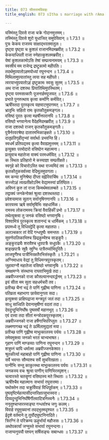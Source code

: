 ```yaml
---
title: 073 सीतारामविवाहः
title_english: 073 sItha s marriage with rAma

---
```

<div class="audioEmbed"  caption="श्रीराम-हरिसीताराममूर्ति-घनपाठिभ्यां वचनम्" src="https://archive.org/download/Ramayana-recitation-Sriram-harisItArAmamUrti-Ghanapaati-v2/Kanda_1/Kanda_1_BK-073-Sita_Rama_Vivahaha.mp3"></div>

यस्मिंस्तु दिवसे राजा चक्रे गोदानमुत्तमम्।  
तस्मिंस्तु दिवसे शूरो युधाजित् समुपेयिवान् ॥ 1.73.1 ॥   
पुत्रः केकय राजस्य साक्षाद्भरतमातुलः।  
दृष्ट्वा पृष्ट्वा च कुशलं राजानमिदमब्रवीत् ॥ 1.73.2 ॥   
केकयाधिपती राजा स्नेहात्कुशलमब्रवीत्।  
येषां कुशलकामोऽसि तेषां सम्प्रत्यनामयम् ॥ 1.73.3 ॥   
स्वस्रीयं मम राजेन्द्र द्रष्टुकामो महीपतिः।  
तदर्थमुपयातोऽहमयोध्यां रघुनन्दन ॥ 1.73.4 ॥   
मिथिलामुपयातांस्तु त्वया सह महीपते।  
त्वरयाभ्युपयातोऽहं द्रष्टुकामः स्वसुः सुतम् ॥ 1.73.5 ॥   
अथ राजा दशरथः प्रियातिथिमुपस्थितम्।  
दृष्ट्वा परमसत्कारैः पूजनार्हमपूजयत् ॥ 1.73.6 ॥   
प्रभाते पुनरुत्थाय कृत्वा कर्माणि कर्मवित्।  
ऋषींस्तदा पुरस्कृत्य यज्ञवाटमुपागमत् ॥ 1.73.7 ॥   
भ्रातृभिः सहितो रामः कृतकौतुकमङ्गलः।  
वसिष्ठं पुरतः कृत्वा महर्षीनपरानपि ॥ 1.73.8 ॥   
वसिष्ठो भगवानेत्य वैदेहमिदमब्रवीत् ॥ 1.73.9 ॥   
राजा दशरथो राजन् कृतकौतुकमङ्गलैः।  
पुत्रैर्नरवरश्रेष्ठ दातारमभिकाङ्क्षते ॥ 1.73.10 ॥   
दातृप्रतिगृहीतृभ्यां सर्वार्थाः प्रभवन्ति हि।  
स्वधर्मं प्रतिपद्यस्व कृत्वा वैवाह्यमुत्तमम् ॥ 1.73.11 ॥   
इत्युक्तः परमोदारो वसिष्ठेन महात्मना।  
प्रत्युवाच महातेजा वाक्यं परमधर्मवित् ॥ 1.73.12 ॥   
कः स्थितः प्रतिहारो मे कस्याज्ञा सम्प्रतीक्षते।  
स्वगृहे को विचारोऽस्ति यथा राज्यमिदं तव ॥ 1.73.13 ॥   
कृतकौतुकसर्वस्वा वेदिमूलमुपागताः।  
मम कन्या मुनिश्रेष्ठ दीप्ता वह्नेरिवार्चिषः ॥ 1.73.14 ॥   
सज्जोऽहं त्वत्प्रतीक्षोऽस्मि वेद्यामस्यां प्रतिष्ठितः।  
अविघ्नं कुरु तां राजा किमर्थमवलम्बते ॥ 1.73.15 ॥   
तद्वाक्यं जनकेनोक्तं श्रुत्वा दशरथस्तदा।  
प्रवेशयामास सुतान् सर्वानृषिगणानपि ॥ 1.73.16 ॥   
कारयस्व ऋषे सर्वामृषिभिः सहधार्मिक।  
रामस्य लोकरामस्य क्रियां वैवाहिकीं प्रभो ॥ 1.73.17 ॥   
तथेत्युक्त्वा तु जनकं वसिष्ठो भगवानृषिः।  
विश्वामित्रं पुरस्कृत्य शतानन्दं च धार्मिकम् ॥ 1.73.18 ॥   
प्रपामध्ये तु विधिवद्वेदिं कृत्वा महातपाः।  
अलञ्चकार तां वेदिं गन्धपुष्पैः समन्ततः ॥ 1.73.19 ॥   
सुवर्णपालिकाभिश्च छिद्रकुम्भैश्च साङ्कुरैः।  
अङ्कुराढ्यैः शरावैश्च धूपपात्रैः सधूपकैः ॥ 1.73.20 ॥   
शङ्खपात्रैः स्रुवैः स्रुग्भिः पात्रैरर्घ्याभिपूरितैः।  
लाजपूर्णेश्च पात्रीभिरक्षतैरभिसंस्कृतैः ॥ 1.73.21 ॥   
अग्निमाधाय वेद्यां तु विधिमन्त्रपुरस्कृतम्।  
जुहावाग्नौ महातेजा वसिष्ठो भगवानृषिः ॥ 1.73.22 ॥   
समक्षमग्नेः संस्थाप्य राघवाभिमुखे तदा।  
अब्रवीज्जनको राजा कौसल्यानन्दवर्द्धनम् ॥ 1.73.23 ॥   
इयं सीता मम सुता सहधर्मचरी तव।  
प्रतीच्छ चैनां भद्रं ते पाणिं गृह्णीष्व पाणिना ॥ 1.73.24 ॥   
पतिव्रता महाभागा छायेवानुगता सदा।  
इत्युक्त्वा प्राक्षिपद्राजा मन्त्रपूतं जलं तदा ॥ 1.73.25 ॥   
साधु साध्विति देवानामृषीणां वदतां तदा।  
देवदुन्दुभिनिर्घोषः पुष्पवर्षो महानभूत् ॥ 1.73.26 ॥   
एवं दत्त्वा तदा सीतां मन्त्रोदकपुरस्कृताम्।  
अब्रवीज्जनको राजा हर्षेणाभिपरिप्लुतः ॥ 1.73.27 ॥   
लक्ष्मणागच्छ भद्रं ते ऊर्मिलामुद्यतां मया।  
प्रतीच्छ पाणिं गृह्णीष्व माभूत्कालस्य पर्ययः ॥ 1.73.28 ॥   
तमेवमुक्त्वा जनको भरतं चाभ्यभाषत।  
गृहाण पाणिं माण्डव्याः पाणिना रघुनन्दन ॥ 1.73.29 ॥   
शत्रुघ्नं चापि धर्मात्मा अब्रवीज्जनकेश्वरः।  
श्रुतकीर्त्या महाबाहो पाणिं गृह्णीष्व पाणिना ॥ 1.73.30 ॥   
सर्वे भवन्तः सौम्याश्च सर्वे सुचरितव्रताः।  
पत्नीभिः सन्तु काकुत्स्था माभूत्कालस्य पर्ययः ॥ 1.73.31 ॥   
जनकस्य वचः श्रुत्वा पाणीन् पाणिभिरस्पृशन्।  
चत्वारस्ते चतसॄणां वसिष्ठस्य मते स्थिताः ॥ 1.73.32 ॥   
ऋषींश्चैव महात्मानः सभार्या रघुसत्तमाः।  
यथोक्तेन तदा चक्रुर्विवाहं विधिपूर्वकम् ॥ 1.73.33 ॥   
पुष्पवृष्टिर्महत्यासीदन्तरिक्षात्सुभास्वरा।  
दिव्यदुन्दुभिनिर्घोषैर्गीतवादित्रनिस्वनैः ॥ 1.73.34 ॥   
ननृतुश्चाप्सरस्सङ्घा गन्धर्वाश्च जगुः कलम्।  
विवाहे रघुमुख्यानां तदद्भुतमदृश्यत ॥ 1.73.35 ॥   
ईदृशे वर्तमाने तु तूर्योद्घुष्टनिनादिते।  
त्रिरग्निं ते परिक्रम्य ऊहुर्भार्या महौजसः ॥ 1.73.36 ॥   
अथोपकार्यां जग्मुस्ते सभार्या रघुनन्दनाः।  
राजाप्यनुययौ पश्यन् सर्षिसङ्घः सबान्धवः ॥ 1.73.37 ॥   